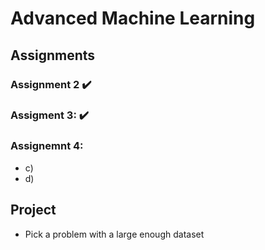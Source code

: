 # Advanced Machine Learning

## Assignments

### Assignment 2 :heavy_check_mark:

### Assigment 3: ✔️

### Assignemnt 4:
  - c)
  - d)

## Project

- Pick a problem with a large enough dataset
